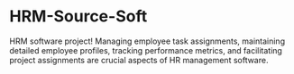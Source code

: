 # HRM-Source-Soft
HRM software project! Managing employee task assignments, maintaining detailed employee profiles, tracking performance metrics, and facilitating project assignments are crucial aspects of HR management software.
